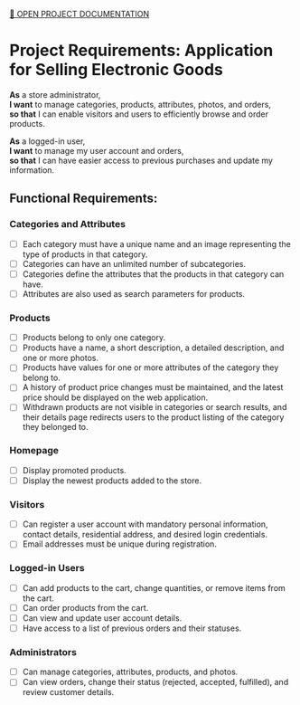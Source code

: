 [📄 OPEN PROJECT DOCUMENTATION](https://github.com/adrianjurisic/WebShop-backend-Node.js/tree/main/.DOCUMENTATION)

# Project Requirements: Application for Selling Electronic Goods

**As** a store administrator,  
**I want** to manage categories, products, attributes, photos, and orders,  
**so that** I can enable visitors and users to efficiently browse and order products.  

**As** a logged-in user,  
**I want** to manage my user account and orders,  
**so that** I can have easier access to previous purchases and update my information.

## Functional Requirements:

### Categories and Attributes
- [ ] Each category must have a unique name and an image representing the type of products in that category.
- [ ] Categories can have an unlimited number of subcategories.
- [ ] Categories define the attributes that the products in that category can have.
- [ ] Attributes are also used as search parameters for products.

### Products
- [ ] Products belong to only one category.
- [ ] Products have a name, a short description, a detailed description, and one or more photos.
- [ ] Products have values for one or more attributes of the category they belong to.
- [ ] A history of product price changes must be maintained, and the latest price should be displayed on the web application.
- [ ] Withdrawn products are not visible in categories or search results, and their details page redirects users to the product listing of the category they belonged to.

### Homepage
- [ ] Display promoted products.
- [ ] Display the newest products added to the store.

### Visitors
- [ ] Can register a user account with mandatory personal information, contact details, residential address, and desired login credentials.
- [ ] Email addresses must be unique during registration.

### Logged-in Users
- [ ] Can add products to the cart, change quantities, or remove items from the cart.
- [ ] Can order products from the cart.
- [ ] Can view and update user account details.
- [ ] Have access to a list of previous orders and their statuses.

### Administrators
- [ ] Can manage categories, attributes, products, and photos.
- [ ] Can view orders, change their status (rejected, accepted, fulfilled), and review customer details.
